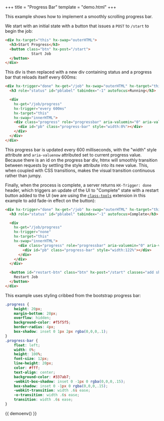 +++
title = "Progress Bar"
template = "demo.html"
+++

This example shows how to implement a smoothly scrolling progress bar.

We start with an initial state with a button that issues a `POST` to `/start` to begin the job:

```html
<div hx-target="this" hx-swap="outerHTML">
  <h3>Start Progress</h3>
  <button class="btn" hx-post="/start">
            Start Job
  </button>
</div>
```

This div is then replaced with a new div containing status and a progress bar that reloads itself every 600ms:

```html
<div hx-trigger="done" hx-get="/job" hx-swap="outerHTML" hx-target="this">
  <h3 role="status" id="pblabel" tabindex="-1" autofocus>Running</h3>

  <div
    hx-get="/job/progress"
    hx-trigger="every 600ms"
    hx-target="this"
    hx-swap="innerHTML">
    <div class="progress" role="progressbar" aria-valuemin="0" aria-valuemax="100" aria-valuenow="0" aria-labelledby="pblabel">
      <div id="pb" class="progress-bar" style="width:0%"></div>
    </div>
  </div>
</div>

```

This progress bar is updated every 600 milliseconds, with the "width" style attribute and `aria-valuenow` attributed set to current progress value.
Because there is an id on the progress bar div, htmx will smoothly transition between requests by settling the
style attribute into its new value.  This, when coupled with CSS transitions, makes the visual transition continuous
rather than jumpy.

Finally, when the process is complete, a server returns `HX-Trigger: done` header, which triggers an update of the UI to "Complete" state
with a restart button added to the UI (we are using the [`class-tools`](@/extensions/class-tools.md) extension in this example to add fade-in effect on the button):

```html
<div hx-trigger="done" hx-get="/job" hx-swap="outerHTML" hx-target="this">
  <h3 role="status" id="pblabel" tabindex="-1" autofocus>Complete</h3>

  <div
    hx-get="/job/progress"
    hx-trigger="none"
    hx-target="this"
    hx-swap="innerHTML">
      <div class="progress" role="progressbar" aria-valuemin="0" aria-valuemax="100" aria-valuenow="122" aria-labelledby="pblabel">
        <div id="pb" class="progress-bar" style="width:122%"></div>
      </div>
    </div>
  </div>

  <button id="restart-btn" class="btn" hx-post="/start" classes="add show:600ms">
    Restart Job
  </button>
</div>
```

This example uses styling cribbed from the bootstrap progress bar:

```css
.progress {
    height: 20px;
    margin-bottom: 20px;
    overflow: hidden;
    background-color: #f5f5f5;
    border-radius: 4px;
    box-shadow: inset 0 1px 2px rgba(0,0,0,.1);
}
.progress-bar {
    float: left;
    width: 0%;
    height: 100%;
    font-size: 12px;
    line-height: 20px;
    color: #fff;
    text-align: center;
    background-color: #337ab7;
    -webkit-box-shadow: inset 0 -1px 0 rgba(0,0,0,.15);
    box-shadow: inset 0 -1px 0 rgba(0,0,0,.15);
    -webkit-transition: width .6s ease;
    -o-transition: width .6s ease;
    transition: width .6s ease;
}
```

{{ demoenv() }}

<style>
.progress {
    height: 20px;
    margin-bottom: 20px;
    overflow: hidden;
    background-color: #f5f5f5;
    border-radius: 4px;
    box-shadow: inset 0 1px 2px rgba(0,0,0,.1);
}
.progress-bar {
    float: left;
    width: 0%;
    height: 100%;
    font-size: 12px;
    line-height: 20px;
    color: #fff;
    text-align: center;
    background-color: #337ab7;
    -webkit-box-shadow: inset 0 -1px 0 rgba(0,0,0,.15);
    box-shadow: inset 0 -1px 0 rgba(0,0,0,.15);
    -webkit-transition: width .6s ease;
    -o-transition: width .6s ease;
    transition: width .6s ease;
}
#restart-btn {
  opacity:0;
}
#restart-btn.show {
  opacity:1;
  transition: opacity 100ms ease-in;
}
</style>
<script>

    //=========================================================================
    // Fake Server Side Code
    //=========================================================================

    // routes
    init("/demo", function(request, params){
      return startButton("Start Progress");
    });

    onPost("/start", function(request, params){
        var job = jobManager.start();
        return jobStatusTemplate(job);
    });

    onGet("/job", function(request, params){
        var job = jobManager.currentProcess();
        return jobStatusTemplate(job);
    });

    onGet("/job/progress", function(request, params, responseHeaders){
        var job = jobManager.currentProcess();

        if (job.complete) {
          responseHeaders["HX-Trigger"] = "done";
        }
        return jobProgressTemplate(job);
    });

    // templates
    function startButton(message) {
      return `<div hx-target="this" hx-swap="outerHTML">
  <h3>${message}</h3>
  <button class="btn" hx-post="/start">
            Start Job
  </button>
</div>`;
    }

    function jobProgressTemplate(job) {
      return `<div class="progress" role="progressbar" aria-valuemin="0" aria-valuemax="100" aria-valuenow="${job.percentComplete}" aria-labelledby="pblabel">
      <div id="pb" class="progress-bar" style="width:${job.percentComplete}%">
    </div>
  </div>`
    }

    function jobStatusTemplate(job) {
        return `<div hx-trigger="done" hx-get="/job" hx-swap="outerHTML" hx-target="this">
  <h3 role="status" id="pblabel" tabindex="-1" autofocus>${job.complete ? "Complete" : "Running"}</h3>

  <div
    hx-get="/job/progress"
    hx-trigger="${job.complete ? 'none' : 'every 600ms'}"
    hx-target="this"
    hx-swap="innerHTML">
    ${jobProgressTemplate(job)}
  </div>
  ${restartButton(job)}`;
    }

    function restartButton(job) {
      if(job.complete){
        return `
<button id="restart-btn" class="btn" hx-post="/start" classes="add show:600ms">
  Restart Job
</button>`
      } else {
        return "";
      }
    }

    var jobManager = (function(){
      var currentProcess = null;
      return {
        start : function() {
          currentProcess = {
            complete : false,
            percentComplete : 0
          }
          return currentProcess;
        },
        currentProcess : function() {
          currentProcess.percentComplete += Math.min(100, Math.floor(33 * Math.random()));  // simulate progress
          currentProcess.complete = currentProcess.percentComplete >= 100;
          return currentProcess;
        }
      }
    })();
</script>
